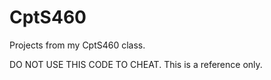 CptS460
=======

Projects from my CptS460 class.


DO NOT USE THIS CODE TO CHEAT. This is a reference only.